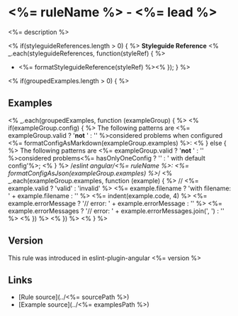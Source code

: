 <!-- WARNING: Generated documentation. Edit docs and examples in the rule and examples file ('<%= sourcePath %>', '<%= examplesPath %>'). -->

# <%= ruleName %> - <%= lead %>

<%= description %>

<% if(styleguideReferences.length > 0) { %>
**Styleguide Reference**
<% _.each(styleguideReferences, function(styleRef) { %>
* <%= formatStyleguideReference(styleRef) %><% }); } %>

<% if(groupedExamples.length > 0) { %>
## Examples

<% _.each(groupedExamples, function (exampleGroup) { %>
<% if(exampleGroup.config) { %>
The following patterns are <%= exampleGroup.valid ? '**not** ' : '' %>considered problems when configured <%= formatConfigAsMarkdown(exampleGroup.examples) %>:
<% } else { %>
The following patterns are <%= exampleGroup.valid ? '**not** ' : '' %>considered problems<%= hasOnlyOneConfig ? '' : ' with default config'%>;
<% } %>
    /*eslint angular/<%= ruleName %>: <%= formatConfigAsJson(exampleGroup.examples) %>*/
    <% _.each(exampleGroup.examples, function (example) { %>
    // <%= example.valid ? 'valid' : 'invalid' %> <%= example.filename ? 'with filename: ' + example.filename : '' %>
    <%= indent(example.code, 4) %> <%= example.errorMessage ? '// error: ' + example.errorMessage : '' %>
    <%= example.errorMessages ? '// error: ' + example.errorMessages.join(', ') : '' %>
<% }) %>
<% }) %>
<% } %>

## Version

This rule was introduced in eslint-plugin-angular <%= version %>

## Links

* [Rule source](../<%= sourcePath %>)
* [Example source](../<%= examplesPath %>)
